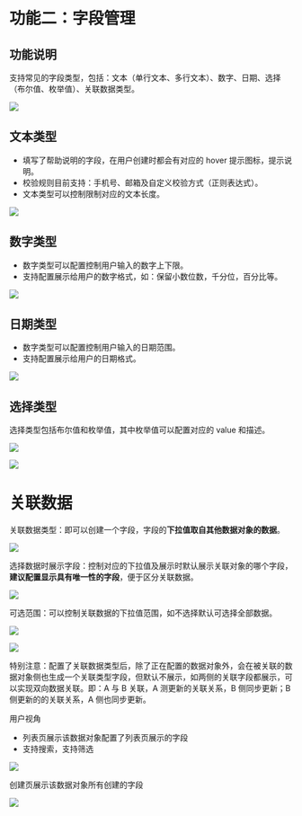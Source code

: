 # 功能二：字段管理

## 功能说明
支持常见的字段类型，包括：文本（单行文本、多行文本）、数字、日期、选择（布尔值、枚举值）、关联数据类型。

![](../static/409e5a4f-5a0a-4c52-bf1b-48288e843b8a.png)

## 文本类型
- 填写了帮助说明的字段，在用户创建时都会有对应的 hover 提示图标，提示说明。
- 校验规则目前支持：手机号、邮箱及自定义校验方式（正则表达式）。
- 文本类型可以控制限制对应的文本长度。

![](../static/a9ed2bf4-a85e-4d2a-9275-28f9144a777f.png)

## 数字类型
- 数字类型可以配置控制用户输入的数字上下限。
- 支持配置展示给用户的数字格式，如：保留小数位数，千分位，百分比等。

![](../static/77d79b67-5033-4292-8664-2b851947e416.png)

## 日期类型
- 数字类型可以配置控制用户输入的日期范围。
- 支持配置展示给用户的日期格式。

![](../static/ce6e87f1-09f7-4db2-a155-0ee0bf9f0942.png)

## 选择类型
选择类型包括布尔值和枚举值，其中枚举值可以配置对应的 value 和描述。

![](../static/e7abc000-a24d-4e7a-a50a-0c5ce38cd510.png)

![](../static/02eb0342-4061-45f9-a36e-472a81128281.png)

# 关联数据
关联数据类型：即可以创建一个字段，字段的<strong>下拉值取自其他数据对象的数据</strong>。

![](../static/56c12ff9-d943-45b0-b4df-ab9c6c8ea611.png)

选择数据时展示字段：控制对应的下拉值及展示时默认展示关联对象的哪个字段，<strong>建议配置显示具有唯一性的字段</strong>，便于区分关联数据。

![](../static/5eafbdef-4614-4397-93d5-0c779bf47723.png)

可选范围：可以控制关联数据的下拉值范围，如不选择默认可选择全部数据。

![](../static/e4aeea31-d7a0-42be-8dfa-f3f8342913bf.png)

![](../static/e6e2a0cf-09c6-4daa-95a6-ff208296718e.png)

特别注意：配置了关联数据类型后，除了正在配置的数据对象外，会在被关联的数据对象侧也生成一个关联类型字段，但默认不展示，如两侧的关联字段都展示，可以实现<string>双向数据关联</string>。即：A 与 B 关联，A 测更新的关联关系，B 侧同步更新；B 侧更新的的关联关系，A 侧也同步更新。

用户视角
- 列表页展示该数据对象配置了列表页展示的字段
- 支持搜索，支持筛选

![](../static/d1ebbaa6-b984-4216-97bd-4c65b3abcaa8.png)

创建页展示该数据对象所有创建的字段

![](../static/0b0485bc-9897-48ed-9117-dffc69c458cc.png)
